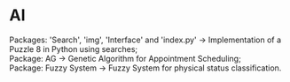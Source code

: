 # AI


<html>
 <head>
  <title>Divisão.</title>
 </head>
 <body>
  Packages: 'Search', 'img', 'Interface' and 'index.py' -> Implementation of a Puzzle 8 in Python using searches; <br /> 
  Package: AG -> Genetic Algorithm for Appointment Scheduling;<br /> 
  Package: Fuzzy System -> Fuzzy System for physical status classification.<br /> 
 </body>
</html>
